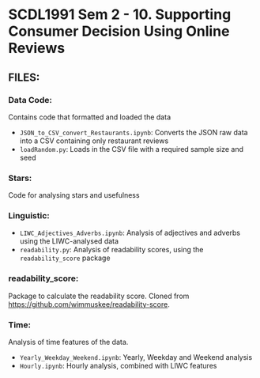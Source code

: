 # SCDL1991 Sem 2 - 10. Supporting Consumer Decision Using Online Reviews

## FILES:

### Data Code:
Contains code that formatted and loaded the data
- `JSON_to_CSV_convert_Restaurants.ipynb`: Converts the JSON raw data into a CSV containing only restaurant reviews
- `loadRandom.py`: Loads in the CSV file with a required sample size and seed

### Stars:
Code for analysing stars and usefulness

### Linguistic:
- `LIWC_Adjectives_Adverbs.ipynb`: Analysis of adjectives and adverbs using the LIWC-analysed data
- `readability.py`: Analysis of readability scores, using the `readability_score` package

### readability_score:
Package to calculate the readability score. Cloned from https://github.com/wimmuskee/readability-score.

### Time:
Analysis of time features of the data.
- `Yearly_Weekday_Weekend.ipynb`: Yearly, Weekday and Weekend analysis
- `Hourly.ipynb`: Hourly analysis, combined with LIWC features
